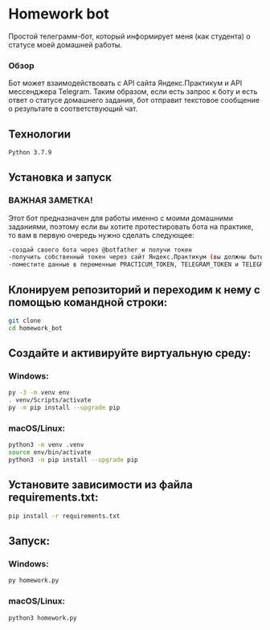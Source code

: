 # Homework bot
Простой телеграмм-бот, который информирует меня (как студента) о статусе моей домашней работы.

### Обзор
Бот может взаимодействовать с API сайта Яндекс.Практикум и API мессенджера Telegram. Таким образом, если есть запрос к боту и есть ответ о статусе домашнего задания, бот отправит текстовое сообщение о результате в соответствующий чат.

## Технологии

```sh
Python 3.7.9
```

## Установка и запуск

### ВАЖНАЯ ЗАМЕТКА!
Этот бот предназначен для работы именно с моими домашними заданиями, поэтому если вы хотите протестировать бота на практике, то вам в первую очередь нужно сделать следующее:
```sh
-создай своего бота через @botfather и получи токен
-получить собственный токен через сайт Яндекс.Практикум (вы должны быть студентом)
-поместите данные в переменные PRACTICUM_TOKEN, TELEGRAM_TOKEN и TELEGRAM_CHAT_ID
```

## Клонируем репозиторий и переходим к нему с помощью командной строки:

```sh
git clone 
cd homework_bot
```

## Создайте и активируйте виртуальную среду:

### Windows:
```sh
py -3 -m venv env
. venv/Scripts/activate 
py -m pip install --upgrade pip
```

### macOS/Linux:
```sh
python3 -m venv .venv
source env/bin/activate
python3 -m pip install --upgrade pip
```

## Установите зависимости из файла requirements.txt:

```sh
pip install -r requirements.txt
```

## Запуск:

### Windows:
```sh
py homework.py 
```

### macOS/Linux:
```sh
python3 homework.py 
```
